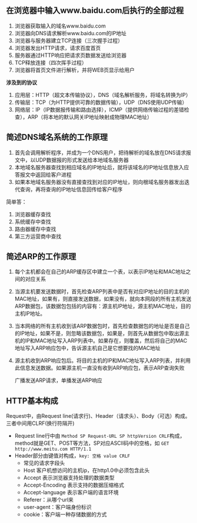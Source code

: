 ## 在浏览器中输入www.baidu.com后执行的全部过程

1. 浏览器获取输入的域名www.baidu.com
2. 浏览器向DNS请求解析www.baidu.com的IP地址
3. 浏览器与服务器建立TCP连接（三次握手过程）
4. 浏览器发出HTTP请求，请求百度首页
5. 服务器通过HTTP响应把请求页数据发送给浏览器
6. TCP释放连接（四次挥手过程）
7. 浏览器将首页文件进行解析，并将WEB页显示给用户

**涉及到的协议**  
1. 应用层：HTTP（超文本传输协议），DNS（域名解析服务，将域名转换为IP）
2. 传输层：TCP（为HTTP提供可靠的数据传输），UDP（DNS使用UDP传输）
3. 网络层：IP（IP数据报传输和路由选择），ICMP（提供网络传输过程的差错检查），ARP（将本地的默认网关IP地址映射成物理MAC地址）

## 简述DNS域名系统的工作原理

1. 首先会调用解析程序，并成为一个DNS用户，把待解析的域名放在DNS请求报文中，以UDP数据报的形式发送给本地域名服务器
2. 本地域名服务器查找到相应域名的IP地址后，就将该域名的IP地址信息放入应答报文中返回给客户进程
3. 如果本地域名服务器没有直接查找到对应的IP地址，则向根域名服务器发出迭代查询，再将查询的IP地址信息回传给客户程序

简单答：
1. 浏览器缓存查找
2. 系统缓存中查找
3. 路由器缓存中查找
4. 第三方运营商中查找

## 简述ARP的工作原理

1. 每个主机都会在自己的ARP缓存区中建立一个表，以表示IP地址和MAC地址之间的对应关系
2. 当源主机要发送数据时，首先检查ARP列表中是否有对应IP地址的目的主机的MAC地址，如果有，则直接发送数据，如果没有，就向本网段的所有主机发送ARP数据包，该数据包包括的内容有：源主机IP地址，源主机MAC地址，目的主机IP地址。
3. 当本网络的所有主机收到该ARP数据包时，首先检查数据包的地址是否是自己的IP地址，如果不是，则忽略该数据包，如果是，则首先从数据包中取出源主机的IP和MAC地址写入ARP列表中。如果存在，则覆盖，然后将自己的MAC地址写入ARP响应包中，告诉源主机自己是它想要找的MAC地址
4. 源主机收到ARP响应包后。将目的主机的IP和MAC地址写入ARP列表，并利用此信息发送数据。如果源主机一直没有收到ARP响应包，表示ARP查询失败

    广播发送ARP请求，单播发送ARP响应

## HTTP基本构成

Request中，由Request line(请求行)、Header（请求头）、Body（可选）构成。三者中间用CLRF(换行符隔开)

- Request line行中由 `Method SP Request-URL SP httpVersion CRLF`构成，method就是GET、POST等方法，SP对应ASCII码中的空格，如 `GET http://www.meitu.com HTTP/1.1`
- Header部分由键值对构成，`key: 空格 value CRLF`
    - 常见的请求字段头
    - Host 客户机想访问的主机ip，在http1.0中必须包含此头
    - Accept 表示浏览器支持处理的数据类型
    - Accept-Encoding 表示支持的数据压缩格式
    - Accept-language 表示客户端的语言环境
    - Referer：从哪个url来
    - user-agent：客户端身份标识
    - cookie：客户端一种存储数据的方式